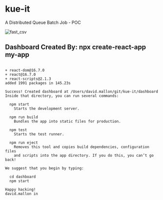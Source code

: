 # kue-it
A Distributed Queue Batch Job - POC

![fast_csv](https://user-images.githubusercontent.com/993459/51082224-7133c800-16c8-11e9-853c-253a3721d33d.png)


## Dashboard Created By:  npx create-react-app my-app

```

+ react-dom@16.7.0
+ react@16.7.0
+ react-scripts@2.1.3
added 1991 packages in 145.23s

Success! Created dashboard at /Users/david.mallon/git/kue-it/dashboard
Inside that directory, you can run several commands:

  npm start
    Starts the development server.

  npm run build
    Bundles the app into static files for production.

  npm test
    Starts the test runner.

  npm run eject
    Removes this tool and copies build dependencies, configuration files
    and scripts into the app directory. If you do this, you can’t go back!

We suggest that you begin by typing:

  cd dashboard
  npm start

Happy hacking!
david.mallon in 

```







